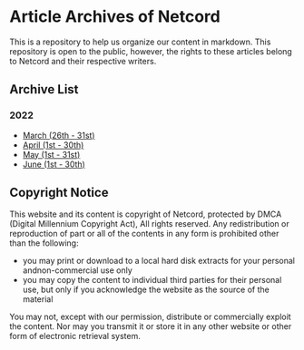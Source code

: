 # Article Archives of Netcord
This is a repository to help us organize our content in markdown. This repository is open to the public, however, the rights to these articles belong to Netcord and their respective writers. 

## Archive List
### 2022
- [March (26th - 31st)](https://github.com/NetcordHQ/ArticleArchives/tree/main/2022/March)
- [April (1st - 30th)](https://github.com/NetcordHQ/ArticleArchives/tree/main/2022/April)
- [May (1st - 31st)](https://github.com/NetcordHQ/ArticleArchives/tree/main/2022/May)
- [June (1st - 30th)](https://github.com/NetcordHQ/ArticleArchives/tree/main/2022/June)

## Copyright Notice
This website and its content is copyright of Netcord, protected by DMCA (Digital Millennium Copyright Act), All rights reserved. Any redistribution or reproduction of part or all of the contents in any form is prohibited other than the following:
- you may print or download to a local hard disk extracts for your personal andnon-commercial use only
- you may copy the content to individual third parties for their personal use, but only if you acknowledge the website as the source of the material

You may not, except with our permission, distribute or commercially exploit the content. Nor may you transmit it or store it in any other website or other form of electronic retrieval system. 
